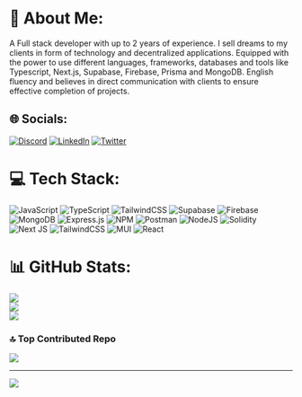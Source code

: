 # 💫 About Me:
A Full stack developer with up to 2 years of experience. I sell dreams to my clients in form of technology and decentralized applications. Equipped with the power to use different languages, frameworks, databases and tools like Typescript, Next.js, Supabase, Firebase, Prisma and MongoDB. English fluency and believes in direct communication with clients to ensure effective completion of projects.


## 🌐 Socials:
[![Discord](https://img.shields.io/badge/Discord-%237289DA.svg?logo=discord&logoColor=white)](https://discord.gg/_browniiii) [![LinkedIn](https://img.shields.io/badge/LinkedIn-%230077B5.svg?logo=linkedin&logoColor=white)](https://linkedin.com/in/https://www.linkedin.com/in/brownson-esiti-4b169b19b) [![Twitter](https://img.shields.io/badge/Twitter-%231DA1F2.svg?logo=Twitter&logoColor=white)](https://twitter.com/https://twitter.com/sinnerbrown) 

# 💻 Tech Stack:
![JavaScript](https://img.shields.io/badge/javascript-%23323330.svg?style=plastic&logo=javascript&logoColor=%23F7DF1E) ![TypeScript](https://img.shields.io/badge/typescript-%23007ACC.svg?style=plastic&logo=typescript&logoColor=white) ![TailwindCSS](https://img.shields.io/badge/tailwindcss-%2338B2AC.svg?style=plastic&logo=tailwind-css&logoColor=white) 	![Supabase](https://img.shields.io/badge/Supabase-3ECF8E?style=plastic&logo=supabase&logoColor=white) ![Firebase](https://img.shields.io/badge/firebase-%23039BE5.svg?style=plastic&logo=firebase) ![MongoDB](https://img.shields.io/badge/MongoDB-%234ea94b.svg?style=plastic&logo=mongodb&logoColor=white) ![Express.js](https://img.shields.io/badge/express.js-%23404d59.svg?style=plastic&logo=express&logoColor=%2361DAFB) ![NPM](https://img.shields.io/badge/NPM-%23000000.svg?style=plastic&logo=npm&logoColor=white) ![Postman](https://img.shields.io/badge/Postman-FF6C37?style=plastic&logo=postman&logoColor=white) ![NodeJS](https://img.shields.io/badge/node.js-6DA55F?style=plastic&logo=node.js&logoColor=white) ![Solidity](https://img.shields.io/badge/Solidity-%23363636.svg?style=plastic&logo=solidity&logoColor=white) ![Next JS](https://img.shields.io/badge/Next-black?style=plastic&logo=next.js&logoColor=white) ![TailwindCSS](https://img.shields.io/badge/tailwindcss-%2338B2AC.svg?style=plastic&logo=tailwind-css&logoColor=white) ![MUI](https://img.shields.io/badge/MUI-%230081CB.svg?style=plastic&logo=material-ui&logoColor=white) ![React](https://img.shields.io/badge/react-%2320232a.svg?style=plastic&logo=react&logoColor=%2361DAFB)
# 📊 GitHub Stats:
![](https://github-readme-stats.vercel.app/api?username=brownei&theme=default&hide_border=true&include_all_commits=false&count_private=false)<br/>
![](https://github-readme-streak-stats.herokuapp.com/?user=brownei&theme=default&hide_border=true)<br/>
![](https://github-readme-stats.vercel.app/api/top-langs/?username=brownei&theme=default&hide_border=true&include_all_commits=false&count_private=false&layout=compact)

### 🔝 Top Contributed Repo
![](https://github-contributor-stats.vercel.app/api?username=brownei&limit=5&theme=dark&combine_all_yearly_contributions=true)

---
[![](https://visitcount.itsvg.in/api?id=brownei&icon=6&color=1)](https://visitcount.itsvg.in)

<!-- Proudly created with GPRM ( https://gprm.itsvg.in ) -->
